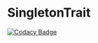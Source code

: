 # SingletonTrait
[![Codacy Badge](https://api.codacy.com/project/badge/Grade/c51458fc880c46509de7dc6887deef4d)](https://app.codacy.com/app/vsokolyk/SingletonTrait?utm_source=github.com&utm_medium=referral&utm_content=Jazz-Man/SingletonTrait&utm_campaign=Badge_Grade_Dashboard)